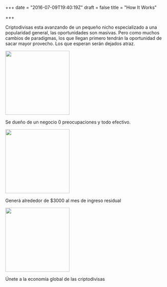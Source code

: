 +++
date = "2016-07-09T19:40:19Z"
draft = false
title = "How It Works"

+++

Criptodivisas esta avanzando de un pequeño nicho especializado a una popularidad general, las oportunidades son masivas. Pero como muchos cambios de paradigmas, los que llegan primero tendrán la oportunidad de sacar mayor provecho. Los que esperan serán dejados atraz. 

<div class="HowItWorks">
  <div class="HowItWorks-info">
    <div class="u-row">
      <div class="u-column u-column--lg4 u-column--md12">
        <div class="HowItWorksInfo-item">
          <div class="HowItWorksInfo-image"><img src="/img/howitworks-1.png" height="200" width="auto"></div>
          <div class="HowItWorksInfo-title">
            <p>Se dueño de un negocio 0 preocupaciones y todo efectivo.</p>
          </div>
        </div>
      </div>
      <div class="u-column u-column--lg4 u-column--md12">
        <div class="HowItWorksInfo-item">
          <div class="HowItWorksInfo-image"><img src="/img/howitworks-2.png" height="200" width="auto"></div>
          <div class="HowItWorksInfo-title">
            <p>Generá alrededor de $3000 al mes de ingreso residual</p>
          </div>
        </div>
      </div>
      <div class="u-column u-column--lg4 u-column--md12">
        <div class="HowItWorksInfo-item">
          <div class="HowItWorksInfo-image"><img src="/img/howitworks-3.png" height="200" width="auto"></div>
          <div class="HowItWorksInfo-title">
            <p>Únete a la economía global de las criptodivisas</p>
          </div>
        </div>
      </div>
    </div>
  </div>
</div>
